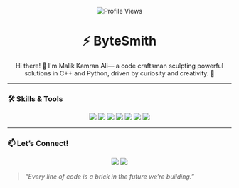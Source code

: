 
<p align="center">
  <img src="https://komarev.com/ghpvc/?username=kamran674&style=flat-square&color=blue" alt="Profile Views"/>
</p>

<h1 align="center">⚡ ByteSmith</h1>

<p align="center">
Hi there! 👋 I'm Malik Kamran Ali— a code craftsman sculpting powerful solutions in C++ and Python, driven by curiosity and creativity. 🚀
</p>

---

### 🛠️ Skills & Tools

<p align="center">
  <img src="https://img.shields.io/badge/C++-00599C?style=for-the-badge&logo=c%2B%2B&logoColor=white"/>
  <img src="https://img.shields.io/badge/Python-3776AB?style=for-the-badge&logo=python&logoColor=white"/>
  <img src="https://img.shields.io/badge/Assembly-6E4C13?style=for-the-badge&logo=assembler&logoColor=white"/>
  <img src="https://img.shields.io/badge/Git-F05032?style=for-the-badge&logo=git&logoColor=white"/>
  <img src="https://img.shields.io/badge/GitHub-181717?style=for-the-badge&logo=github&logoColor=white"/>
  <img src="https://img.shields.io/badge/VSCode-007ACC?style=for-the-badge&logo=visual-studio-code&logoColor=white"/>
  <img src="https://img.shields.io/badge/Visual_Studio-5C2D91?style=for-the-badge&logo=visual%20studio&logoColor=white"/>
</p>

---

### 📫 Let’s Connect!

<p align="center">
  <a href="mailto:kamranali6382@gmail.com"><img src="https://img.shields.io/badge/Email-D14836?style=for-the-badge&logo=gmail&logoColor=white"/></a>
  <a href="https://www.linkedin.com/in/malik-kamran-ali-8504632a2/"><img src="https://img.shields.io/badge/LinkedIn-0077B5?style=for-the-badge&logo=linkedin&logoColor=white"/></a>
</p>

> _“Every line of code is a brick in the future we’re building.”_

